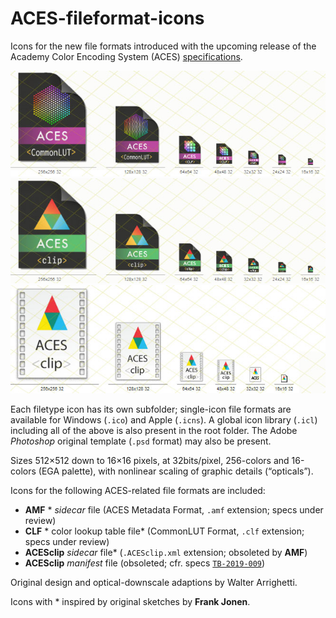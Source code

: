 # ACES-fileformat-icons
Icons for the new file formats introduced with the upcoming release of the Academy Color Encoding System (ACES) [specifications](https://github.com/ampas/).

![CLF](CLF/CLF.jpg)
![ACESclip](ACESclip/ACESclip.jpg)
![ACESclip (old)](ACESclip_manifest/ACESclip.jpg)

Each filetype icon has its own subfolder; single-icon file formats are available for Windows (`.ico`) and Apple (`.icns`). A global icon library (`.icl`) including all of the above is also present in the root folder.
The Adobe *Photoshop* original template (`.psd` format) may also be present.

Sizes 512×512 down to 16×16 pixels, at 32bits/pixel, 256-colors and 16-colors (EGA palette), with nonlinear scaling of graphic details (“opticals”).

Icons for the following ACES-related file formats are included:

 * **AMF** * *sidecar* file (ACES Metadata Format, `.amf` extension; specs under review)
 * **CLF** * color lookup table file* (CommonLUT Format, `.clf` extension; specs under review)
 * **ACESclip** *sidecar* file* (`.ACESclip.xml` extension; obsoleted by **AMF**)
 * **ACESclip** *manifest* file (obsoleted; cfr. specs [`TB-2019-009`](http://j.mp/TB-2014-009))

Original design and optical-downscale adaptions by Walter Arrighetti.

Icons with * inspired by original sketches by **Frank Jonen**.
